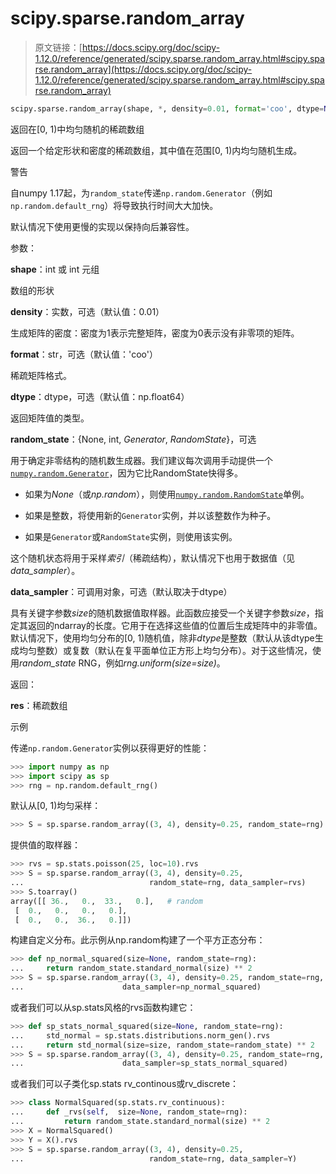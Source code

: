 # scipy.sparse.random_array

> 原文链接：[https://docs.scipy.org/doc/scipy-1.12.0/reference/generated/scipy.sparse.random_array.html#scipy.sparse.random_array](https://docs.scipy.org/doc/scipy-1.12.0/reference/generated/scipy.sparse.random_array.html#scipy.sparse.random_array)

```py
scipy.sparse.random_array(shape, *, density=0.01, format='coo', dtype=None, random_state=None, data_sampler=None)
```

返回在[0, 1)中均匀随机的稀疏数组

返回一个给定形状和密度的稀疏数组，其中值在范围[0, 1)内均匀随机生成。

警告

自numpy 1.17起，为`random_state`传递`np.random.Generator`（例如`np.random.default_rng`）将导致执行时间大大加快。

默认情况下使用更慢的实现以保持向后兼容性。

参数：

**shape**：int 或 int 元组

数组的形状

**density**：实数，可选（默认值：0.01）

生成矩阵的密度：密度为1表示完整矩阵，密度为0表示没有非零项的矩阵。

**format**：str，可选（默认值：'coo'）

稀疏矩阵格式。

**dtype**：dtype，可选（默认值：np.float64）

返回矩阵值的类型。

**random_state**：{None, int, *Generator*, *RandomState*}，可选

用于确定非零结构的随机数生成器。我们建议每次调用手动提供一个[`numpy.random.Generator`](https://numpy.org/devdocs/reference/random/generator.html#numpy.random.Generator "(在NumPy v2.0.dev0中)")，因为它比RandomState快得多。

+   如果为*None*（或*np.random*），则使用[`numpy.random.RandomState`](https://numpy.org/devdocs/reference/random/legacy.html#numpy.random.RandomState "(在NumPy v2.0.dev0中)")单例。

+   如果是整数，将使用新的`Generator`实例，并以该整数作为种子。

+   如果是`Generator`或`RandomState`实例，则使用该实例。

这个随机状态将用于采样*索引*（稀疏结构），默认情况下也用于数据值（见*data_sampler*）。

**data_sampler**：可调用对象，可选（默认取决于dtype）

具有关键字参数*size*的随机数据值取样器。此函数应接受一个关键字参数*size*，指定其返回的ndarray的长度。它用于在选择这些值的位置后生成矩阵中的非零值。默认情况下，使用均匀分布的[0, 1)随机值，除非*dtype*是整数（默认从该dtype生成均匀整数）或复数（默认在复平面单位正方形上均匀分布）。对于这些情况，使用*random_state* RNG，例如*rng.uniform(size=size)*。

返回：

**res**：稀疏数组

示例

传递`np.random.Generator`实例以获得更好的性能：

```py
>>> import numpy as np
>>> import scipy as sp
>>> rng = np.random.default_rng() 
```

默认从[0, 1)均匀采样：

```py
>>> S = sp.sparse.random_array((3, 4), density=0.25, random_state=rng) 
```

提供值的取样器：

```py
>>> rvs = sp.stats.poisson(25, loc=10).rvs
>>> S = sp.sparse.random_array((3, 4), density=0.25,
...                            random_state=rng, data_sampler=rvs)
>>> S.toarray()
array([[ 36.,   0.,  33.,   0.],   # random
 [  0.,   0.,   0.,   0.],
 [  0.,   0.,  36.,   0.]]) 
```

构建自定义分布。此示例从np.random构建了一个平方正态分布：

```py
>>> def np_normal_squared(size=None, random_state=rng):
...     return random_state.standard_normal(size) ** 2
>>> S = sp.sparse.random_array((3, 4), density=0.25, random_state=rng,
...                      data_sampler=np_normal_squared) 
```

或者我们可以从sp.stats风格的rvs函数构建它：

```py
>>> def sp_stats_normal_squared(size=None, random_state=rng):
...     std_normal = sp.stats.distributions.norm_gen().rvs
...     return std_normal(size=size, random_state=random_state) ** 2
>>> S = sp.sparse.random_array((3, 4), density=0.25, random_state=rng,
...                      data_sampler=sp_stats_normal_squared) 
```

或者我们可以子类化sp.stats rv_continous或rv_discrete：

```py
>>> class NormalSquared(sp.stats.rv_continuous):
...     def _rvs(self,  size=None, random_state=rng):
...         return random_state.standard_normal(size) ** 2
>>> X = NormalSquared()
>>> Y = X().rvs
>>> S = sp.sparse.random_array((3, 4), density=0.25,
...                            random_state=rng, data_sampler=Y) 
```
